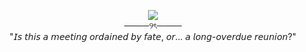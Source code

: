 <p align="center">
<img src="https://64.media.tumblr.com/1fd1f8ee95bc4df80c92e226a2ec37a7/cfc7979fe8dd6108-41/s400x600/5d9a12e9c0b41e82264e0a626c4ce81fc0ab1111.gifv"></br>
  ────୨ৎ────<br>
"𝘐𝘴 𝘵𝘩𝘪𝘴 𝘢 𝘮𝘦𝘦𝘵𝘪𝘯𝘨 𝘰𝘳𝘥𝘢𝘪𝘯𝘦𝘥 𝘣𝘺 𝘧𝘢𝘵𝘦, 𝘰𝘳... 𝘢 𝘭𝘰𝘯𝘨-𝘰𝘷𝘦𝘳𝘥𝘶𝘦 𝘳𝘦𝘶𝘯𝘪𝘰𝘯?"
